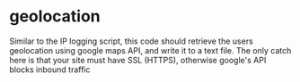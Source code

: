 # geolocation
Similar to the IP logging script, this code should retrieve the users geolocation using google maps API, and write it to a text file. The only catch here is that your site must have SSL (HTTPS), otherwise google's API blocks inbound traffic
